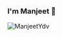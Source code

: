 ### I'm Manjeet 👋

<p align="rigth"> <img src="https://komarev.com/ghpvc/?username=ManjeetYdv&label=Profile%20views&color=0e75b6&style=flat" alt="ManjeetYdv" /> </p>
<!--
**ManjeetYdv/ManjeetYdv** is a ✨ _special_ ✨ repository because its `README.md` (this file) appears on your GitHub profile.

Here are some ideas to get you started:

- 🔭 I’m currently working on ...
- 🌱 I’m currently learning ...
- 👯 I’m looking to collaborate on ...
- 🤔 I’m looking for help with ...
- 💬 Ask me about ...
- 📫 How to reach me: ...
- 😄 Pronouns: ...
- ⚡ Fun fact: ...
-->
 


<p align="center"> <a href="https://github.com/ryo-ma/github-profile-trophy"><img src="https://github-profile-trophy.vercel.app/?username=ManjeetYdv" alt="ManjeetYdv" /></a> </p>

<p align="center"><img align="center" src="https://github-readme-streak-stats.herokuapp.com/?user=ManjeetYdv&" alt="ManjeetYdv" /></p>



<p align="center">
  <br>
  <a href="https://github.com/Ashutosh00710/github-readme-activity-graph">
    <img src="https://activity-graph.herokuapp.com/graph?username=ManjeetYdv&theme=react-dark&hide_border=true">
  </a>
</p>
 



<p>
  <p align="center">
  <a href="https://github.com/anuraghazra/github-readme-stats">
    <img src="https://github-readme-stats.vercel.app/api?username=ManjeetYdv&show_icons=true&bg_color=0d1117&text_color=FFF&border_color=444" >
  </a>
  <br>
  </p>
</p>


<h1 align="center"> 🔧 Skills & Tools: </h1>

<p align="center">
  <a href="https://www.cplusplus.com/doc/tutorial/">
    <img src="https://img.shields.io/badge/C%2B%2B-00599C?style=for-the-badge&logo=C%2B%2B&logoColor=white">
  </a>
  <a href="https://html.com/">
    <img src="https://img.shields.io/badge/HTML-E34F26?style=for-the-badge&logo=HTML5&logoColor=white">
  </a>
  <a href="https://www.w3schools.com/css/">
    <img src="https://img.shields.io/badge/CSS-1572B6?style=for-the-badge&logo=CSS3&logoColor=white">
  </a>
  <a href="https://www.javascript.com/">
    <img src="https://img.shields.io/badge/JavaScript-323330?style=for-the-badge&logo=javascript&logoColor=F7DF1E">
  </a>
  <br>
  <a href="https://www.java.com/en/">
 <img src="https://img.shields.io/badge/bootstrap-323330?&style=for-the-badge&logo=bootstrap&logoColor=F7DF1E">
 </a>
 <a href="https://www.java.com/en/">
 <img src="https://img.shields.io/badge/java-6EBF8B?&style=for-the-badge&logo=java&logoColor=203239">
 </a>
  <a href="https://www.java.com/en/">
 <img src="https://img.shields.io/badge/android-E34F26?&style=for-the-badge&logo=android&logoColor=white">
 </a>

</p>



